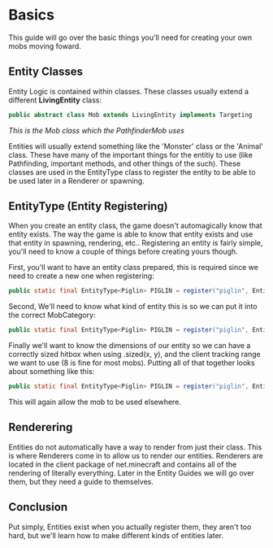 # Basics

This guide will go over the basic things you'll need for creating your own mobs moving foward.

## Entity Classes

Entity Logic is contained within classes. These classes usually extend a different **LivingEntity** class:

```java
public abstract class Mob extends LivingEntity implements Targeting
```
_This is the Mob class which the PathfinderMob uses_

Entities will usually extend something like the 'Monster' class or the 'Animal' class. These have many of the important things for the entitiy to use (like Pathfinding, important methods, and other things of the such). These classes are used in the EntityType class to register the entity to be able to be used later in a Renderer or spawning.

## EntityType (Entity Registering)

When you create an entity class, the game doesn't automagically know that entity exists. The way the game is able to know that entity exists and use that entity in spawning, rendering, etc.. Registering an entity is fairly simple, you'll need to know a couple of things before creating yours though. 

First, you'll want to have an entity class prepared, this is required since we need to create a new one when registering:

```java
public static final EntityType<Piglin> PIGLIN = register("piglin", EntityType.Builder.of(Piglin::new));
```

Second, We'll need to know what kind of entity this is so we can put it into the correct MobCategory:

```java
public static final EntityType<Piglin> PIGLIN = register("piglin", EntityType.Builder.of(Piglin::new, MobCategory.MONSTER));
```

Finally we'll want to know the dimensions of our entity so we can have a correctly sized hitbox when using .sized(x, y), and the client tracking range we want to use (8 is fine for most mobs). Putting all of that together looks about something like this: 

```java
public static final EntityType<Piglin> PIGLIN = register("piglin", EntityType.Builder.of(Piglin::new, MobCategory.MONSTER).sized(0.6F, 1.95F).clientTrackingRange(8));
```

This will again allow the mob to be used elsewhere.

## Renderering

Entities do not automatically have a way to render from just their class. This is where Renderers come in to allow us to render our entities. Renderers are located in the client package of net.minecraft and contains all of the rendering of literally everything. Later in the Entity Guides we will go over them, but they need a guide to themselves.

## Conclusion

Put simply, Entities exist when you actually register them, they aren't too hard, but we'll learn how to make different kinds of entities later.
